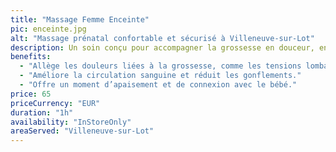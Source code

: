```yaml
---
title: "Massage Femme Enceinte"
pic: enceinte.jpg
alt: "Massage prénatal confortable et sécurisé à Villeneuve-sur-Lot"
description: Un soin conçu pour accompagner la grossesse en douceur, en répondant aux besoins spécifiques des futures mamans, tant sur le plan physique qu'émotionnel.
benefits:
  - "Allège les douleurs liées à la grossesse, comme les tensions lombaires."
  - "Améliore la circulation sanguine et réduit les gonflements."
  - "Offre un moment d’apaisement et de connexion avec le bébé."
price: 65
priceCurrency: "EUR"
duration: "1h"
availability: "InStoreOnly"
areaServed: "Villeneuve-sur-Lot"
---
```

